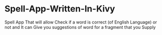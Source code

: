# Spell-App-Written-In-Kivy
Spell App That will allow Check if a word is correct (of English Language) or not and It can Give you suggestions of word for a fragment that you Supply 
